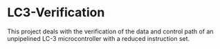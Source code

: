 # LC3-Verification
This project deals with the verification of the data and control path of an unpipelined LC-3 microcontroller with a reduced instruction set.
